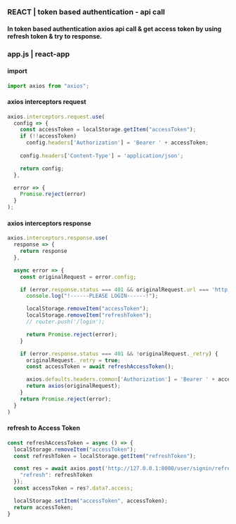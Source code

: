 ### REACT | token based authentication - api call
#### In token based authentication axios api call & get access token by using refresh token & try to response.

### app.js | react-app

#### import
```js
import axios from "axios";
```

#### axios interceptors request
```js
axios.interceptors.request.use(
  config => {
    const accessToken = localStorage.getItem("accessToken");
    if (!!accessToken)
      config.headers['Authorization'] = 'Bearer ' + accessToken;
    
    config.headers['Content-Type'] = 'application/json';

    return config;
  },

  error => {
    Promise.reject(error)
  }
);
```

#### axios interceptors response
```js
axios.interceptors.response.use(
  response => {
    return response
  },

  async error => {
    const originalRequest = error.config;

    if (error.response.status === 401 && originalRequest.url === 'http://127.0.0.1:8000/user/signin/refresh-token') {
      console.log("!------PLEASE LOGIN------!");

      localStorage.removeItem("accessToken");
      localStorage.removeItem("refreshToken");
      // router.push('/login');

      return Promise.reject(error);
    }

    if (error.response.status === 401 && !originalRequest._retry) {
      originalRequest._retry = true;
      const accessToken = await refreshAccessToken();

      axios.defaults.headers.common['Authorization'] = 'Bearer ' + accessToken;
      return axios(originalRequest);
    }
    return Promise.reject(error);
  }
)
```

#### refresh to Access Token
```js
const refreshAccessToken = async () => {
  localStorage.removeItem("accessToken");
  const refreshToken = localStorage.getItem("refreshToken");

  const res = await axios.post('http://127.0.0.1:8000/user/signin/refresh-token', {
    "refresh": refreshToken
  });
  const accessToken = res?.data?.access;

  localStorage.setItem("accessToken", accessToken);
  return accessToken;
}
```
